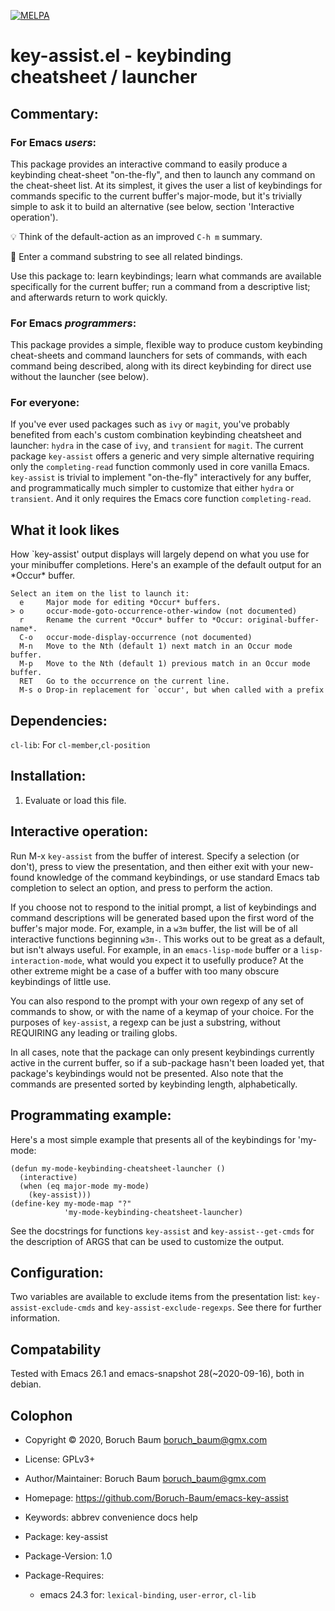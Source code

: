 [![MELPA](https://melpa.org/packages/key-assist-badge.svg)](https://melpa.org/#/key-assist)

# key-assist.el - keybinding cheatsheet / launcher

## Commentary:

### For Emacs *users*:

This package provides an interactive command to easily produce
a keybinding cheat-sheet "on-the-fly", and then to launch any
command on the cheat-sheet list. At its simplest, it gives the
user a list of keybindings for commands specific to the current
buffer's major-mode, but it's trivially simple to ask it to
build an alternative (see below, section 'Interactive operation').

:bulb: Think of the default-action as an improved `C-h m` summary.

:checkered_flag: Enter a command substring to see all related bindings.

Use this package to: learn keybindings; learn what commands are
available specifically for the current buffer; run a command
from a descriptive list; and afterwards return to work quickly.

### For Emacs *programmers*:

This package provides a simple, flexible way to produce custom
keybinding cheat-sheets and command launchers for sets of
commands, with each command being described, along with its direct
keybinding for direct use without the launcher (see below).

### For everyone:

If you've ever used packages such as `ivy` or `magit`, you've
probably benefited from each's custom combination keybinding
cheatsheet and launcher: `hydra` in the case of `ivy`, and
`transient` for `magit`. The current package `key-assist` offers
a generic and very simple alternative requiring only the
`completing-read` function commonly used in core vanilla Emacs.
`key-assist` is trivial to implement "on-the-fly" interactively
for any buffer, and programmatically much simpler to customize
that either `hydra` or `transient`. And it only requires the
Emacs core function `completing-read`.

## What it look likes

How `key-assist' output displays will largely depend on what you
use for your minibuffer completions. Here's an example of the
default output for an \*Occur\* buffer.

```
Select an item on the list to launch it:
  e     Major mode for editing *Occur* buffers.
> o     occur-mode-goto-occurrence-other-window (not documented)
  r     Rename the current *Occur* buffer to *Occur: original-buffer-name*.
  C-o   occur-mode-display-occurrence (not documented)
  M-n   Move to the Nth (default 1) next match in an Occur mode buffer.
  M-p   Move to the Nth (default 1) previous match in an Occur mode buffer.
  RET   Go to the occurrence on the current line.
  M-s o Drop-in replacement for `occur', but when called with a prefix
```

## Dependencies:

`cl-lib`: For `cl-member`,`cl-position`

## Installation:

1) Evaluate or load this file.

## Interactive operation:

Run M-x `key-assist` from the buffer of interest. Specify a
selection (or don't), press <TAB> to view the presentation, and
then either exit with your new-found knowledge of the command
keybindings, or use standard Emacs tab completion to select an
option, and press <RETURN> to perform the action.

If you choose not to respond to the initial prompt, a list of
keybindings and command descriptions will be generated based upon
the first word of the buffer's major mode. For, example, in a
`w3m` buffer, the list will be of all interactive functions
beginning `w3m-`. This works out to be great as a default, but
isn't always useful. For example, in an `emacs-lisp-mode` buffer
or a `lisp-interaction-mode`, what would you expect it to
usefully produce? At the other extreme might be a case of a
buffer with too many obscure keybindings of little use.

You can also respond to the prompt with your own regexp of
any set of commands to show, or with the name of a keymap of
your choice. For the purposes of `key-assist`, a regexp can be
just a substring, without REQUIRING any leading or trailing globs.

In all cases, note that the package can only present keybindings
currently active in the current buffer, so if a sub-package
hasn't been loaded yet, that package's keybindings would not be
presented. Also note that the commands are presented sorted by
keybinding length, alphabetically.

## Programmating example:

Here's a most simple example that presents all of the keybindings
for 'my-mode:

```emacs-lisp
(defun my-mode-keybinding-cheatsheet-launcher ()
  (interactive)
  (when (eq major-mode my-mode)
    (key-assist)))
(define-key my-mode-map "?"
            'my-mode-keybinding-cheatsheet-launcher)
```

See the docstrings for functions `key-assist` and
`key-assist--get-cmds` for the description of ARGS that can be
used to customize the output.

## Configuration:

Two variables are available to exclude items from the
presentation list: `key-assist-exclude-cmds` and
`key-assist-exclude-regexps`. See there for further information.

## Compatability

Tested with Emacs 26.1 and emacs-snapshot 28(~2020-09-16), both
in debian.

## Colophon

* Copyright © 2020, Boruch Baum <boruch_baum@gmx.com>

* License: GPLv3+

* Author/Maintainer: Boruch Baum <boruch_baum@gmx.com>

* Homepage: https://github.com/Boruch-Baum/emacs-key-assist

* Keywords: abbrev convenience docs help

* Package: key-assist

* Package-Version: 1.0

* Package-Requires:
  * emacs 24.3 for: `lexical-binding`, `user-error`, `cl-lib`
